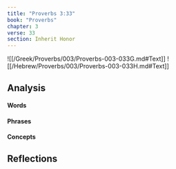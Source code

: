 ```yaml
---
title: "Proverbs 3:33"
book: "Proverbs"
chapter: 3
verse: 33
section: Inherit Honor
---
```

![[/Greek/Proverbs/003/Proverbs-003-033G.md#Text]]
![[/Hebrew/Proverbs/003/Proverbs-003-033H.md#Text]]

## Analysis

#### Words

#### Phrases

#### Concepts

## Reflections
